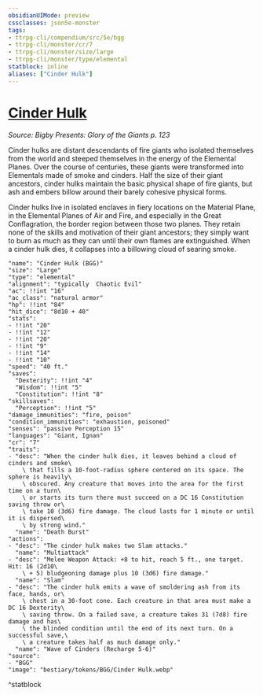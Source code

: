 ```yaml
---
obsidianUIMode: preview
cssclasses: json5e-monster
tags:
- ttrpg-cli/compendium/src/5e/bgg
- ttrpg-cli/monster/cr/7
- ttrpg-cli/monster/size/large
- ttrpg-cli/monster/type/elemental
statblock: inline
aliases: ["Cinder Hulk"]
---
```

# [Cinder Hulk](3-Compendium\CLI\bestiary\elemental/cinder-hulk-bgg.md)
*Source: Bigby Presents: Glory of the Giants p. 123*  

Cinder hulks are distant descendants of fire giants who isolated themselves from the world and steeped themselves in the energy of the Elemental Planes. Over the course of centuries, these giants were transformed into Elementals made of smoke and cinders. Half the size of their giant ancestors, cinder hulks maintain the basic physical shape of fire giants, but ash and embers billow around their barely cohesive physical forms.

Cinder hulks live in isolated enclaves in fiery locations on the Material Plane, in the Elemental Planes of Air and Fire, and especially in the Great Conflagration, the border region between those two planes. They retain none of the skills and motivation of their giant ancestors; they simply want to burn as much as they can until their own flames are extinguished. When a cinder hulk dies, it collapses into a billowing cloud of searing smoke.

```statblock
"name": "Cinder Hulk (BGG)"
"size": "Large"
"type": "elemental"
"alignment": "typically  Chaotic Evil"
"ac": !!int "16"
"ac_class": "natural armor"
"hp": !!int "84"
"hit_dice": "8d10 + 40"
"stats":
- !!int "20"
- !!int "12"
- !!int "20"
- !!int "9"
- !!int "14"
- !!int "10"
"speed": "40 ft."
"saves":
  "Dexterity": !!int "4"
  "Wisdom": !!int "5"
  "Constitution": !!int "8"
"skillsaves":
  "Perception": !!int "5"
"damage_immunities": "fire, poison"
"condition_immunities": "exhaustion, poisoned"
"senses": "passive Perception 15"
"languages": "Giant, Ignan"
"cr": "7"
"traits":
- "desc": "When the cinder hulk dies, it leaves behind a cloud of cinders and smoke\
    \ that fills a 10-foot-radius sphere centered on its space. The sphere is heavily\
    \ obscured. Any creature that moves into the area for the first time on a turn\
    \ or starts its turn there must succeed on a DC 16 Constitution saving throw or\
    \ take 10 (3d6) fire damage. The cloud lasts for 1 minute or until it is dispersed\
    \ by strong wind."
  "name": "Death Burst"
"actions":
- "desc": "The cinder hulk makes two Slam attacks."
  "name": "Multiattack"
- "desc": "Melee Weapon Attack: +8 to hit, reach 5 ft., one target. Hit: 16 (2d10\
    \ + 5) bludgeoning damage plus 10 (3d6) fire damage."
  "name": "Slam"
- "desc": "The cinder hulk emits a wave of smoldering ash from its face, hands, or\
    \ chest in a 30-foot cone. Each creature in that area must make a DC 16 Dexterity\
    \ saving throw. On a failed save, a creature takes 31 (7d8) fire damage and has\
    \ the blinded condition until the end of its next turn. On a successful save,\
    \ a creature takes half as much damage only."
  "name": "Wave of Cinders (Recharge 5-6)"
"source":
- "BGG"
"image": "bestiary/tokens/BGG/Cinder Hulk.webp"
```
^statblock